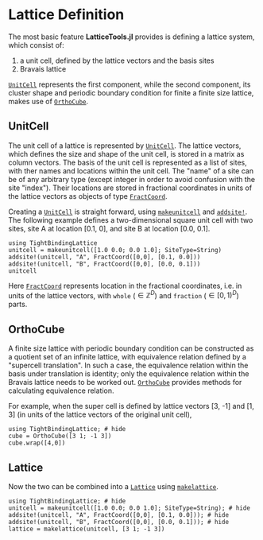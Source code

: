 # Lattice Definition

The most basic feature **LatticeTools.jl** provides is defining a lattice system, which consist of:
1. a unit cell, defined by the lattice vectors and the basis sites
2. Bravais lattice

[`UnitCell`](@ref) represents the first component, while the second component, its cluster shape and periodic boundary condition for finite a finite size lattice, makes use of [`OrthoCube`](@ref).


## UnitCell

The unit cell of a lattice is represented by [`UnitCell`](@ref).
The lattice vectors, which defines the size and shape of the unit cell, is stored in a matrix as column vectors.
The basis of the unit cell is represented as a list of sites, with ther names and locations within the unit cell.
The "name" of a site can be of any arbitrary type (except integer in order to avoid confusion with the site "index").
Their locations are stored in fractional coordinates in units of the lattice vectors as objects of type [`FractCoord`](@ref).

Creating a [`UnitCell`](@ref) is straight forward, using [`makeunitcell`](@ref) and [`addsite!`](@ref).
The following example defines a two-dimensional square unit cell with two sites, site A at location [0.1, 0],
and site B at location [0.0, 0.1].
```@example example-unitcell
using TightBindingLattice
unitcell = makeunitcell([1.0 0.0; 0.0 1.0]; SiteType=String)
addsite!(unitcell, "A", FractCoord([0,0], [0.1, 0.0]))
addsite!(unitcell, "B", FractCoord([0,0], [0.0, 0.1]))
unitcell
```
Here [`FractCoord`](@ref) represents location in the fractional coordinates,
i.e. in units of the lattice vectors, with `whole` ($\in \mathbb{Z}^{D}$) and
`fraction` ($\in [0, 1)^D$) parts.


## OrthoCube

A finite size lattice with periodic boundary condition can be constructed as a quotient set of an infinite lattice, with equivalence relation defined by a "supercell translation".
In such a case, the equivalence relation within the basis under translation is identity; only the equivalence relation within the Bravais lattice needs to be worked out.
[`OrthoCube`](@ref) provides methods for calculating equivalence relation.

For example, when the super cell is defined by lattice vectors [3, -1] and [1, 3] (in units of the lattice vectors of the original unit cell), 

```@repl
using TightBindingLattice; # hide
cube = OrthoCube([3 1; -1 3])
cube.wrap([4,0])
```

## Lattice

Now the two can be combined into a [`Lattice`](@ref) using [`makelattice`](@ref).

```@repl
using TightBindingLattice; # hide
unitcell = makeunitcell([1.0 0.0; 0.0 1.0]; SiteType=String); # hide
addsite!(unitcell, "A", FractCoord([0,0], [0.1, 0.0])); # hide
addsite!(unitcell, "B", FractCoord([0,0], [0.0, 0.1])); # hide
lattice = makelattice(unitcell, [3 1; -1 3])
```